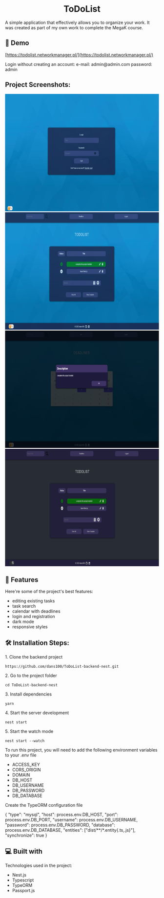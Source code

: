 <h1 align="center" id="title">ToDoList</h1>

<p id="description">A simple application that effectively allows you to organize your work. It was created as part of my own work to complete the MegaK course.</p>

<h2>🚀 Demo</h2>

[https://todolist.networkmanager.pl/](https://todolist.networkmanager.pl/)

<p>Login without creating an account: e-mail: admin@admin.com password: admin</p>

<h2>Project Screenshots:</h2>

<img src="https://raw.githubusercontent.com/dans100/ToDoList-frontend/main/public/login.png" alt="project-screenshot" width="800" height="385/">

<img src="https://raw.githubusercontent.com/dans100/ToDoList-frontend/main/public/view.png" alt="project-screenshot" width="800" height="385/">

<img src="https://raw.githubusercontent.com/dans100/ToDoList-frontend/main/public/deadlines.png" alt="project-screenshot" width="800" height="385/">

<img src="https://raw.githubusercontent.com/dans100/ToDoList-frontend/main/public/darkmode.png" alt="project-screenshot" width="800" height="385/">

  
  
<h2>🧐 Features</h2>

Here're some of the project's best features:

*   editing existing tasks
*   task search
*   calendar with deadlines
*   login and registration
*   dark mode
*   responsive styles

<h2>🛠️ Installation Steps:</h2>

<p>1. Clone the backend project</p>

```
https://github.com/dans100/ToDoList-backend-nest.git
```

<p>2. Go to the project folder</p>

```
cd ToDoList-backend-nest
```

<p>3. Install dependencies</p>

```
yarn
```

<p>4. Start the server development</p>

```
nest start
```

<p>5. Start the watch mode</p>

```
nest start --watch
```

<p>To run this project, you will need to add the following environment variables to your .env file</p>

* ACCESS_KEY
* CORS_ORIGIN
* DOMAIN
* DB_HOST
* DB_USERNAME
* DB_PASSWORD
* DB_DATABASE


<p>Create the TypeORM configuration file</p>

<p>
{
  "type": "mysql",
  "host": process.env.DB_HOST,
  "port": process.env.DB_PORT,
  "username": process.env.DB_USERNAME,
  "password": process.env.DB_PASSWORD,
  "database": process.env.DB_DATABASE,
  "entities": ["dist/**/*.entity{.ts,.js}"],
  "synchronize": true
}
</p>
  
<h2>💻 Built with</h2>

Technologies used in the project:

*   Nest.js
*   Typescript
*   TypeORM
*   Passport.js
